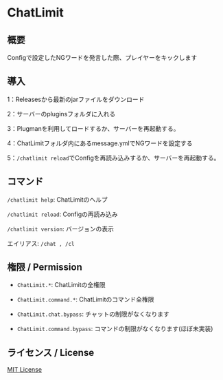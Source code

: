 # ChatLimit
## 概要
Configで設定したNGワードを発言した際、プレイヤーをキックします

## 導入
1：Releasesから最新のjarファイルをダウンロード

2：サーバーのpluginsフォルダに入れる

3：Plugmanを利用してロードするか、サーバーを再起動する。

4：ChatLimitフォルダ内にあるmessage.ymlでNGワードを設定する

5：`/chatlimit reload`でConfigを再読み込みするか、サーバーを再起動する。

## コマンド
`/chatlimit help`: ChatLimitのヘルプ

`/chatlimit reload`: Configの再読み込み

`/chatlimit version`: バージョンの表示

エイリアス: `/chat , /cl`

## 権限 / Permission
- `ChatLimit.*`: ChatLimitの全権限

- `ChatLimit.command.*`: ChatLimitのコマンド全権限

- `ChatLimit.chat.bypass`: チャットの制限がなくなります
  
- `ChatLimit.command.bypass`: コマンドの制限がなくなります(ほぼ未実装)

## ライセンス / License
[MIT License](LICENSE)
